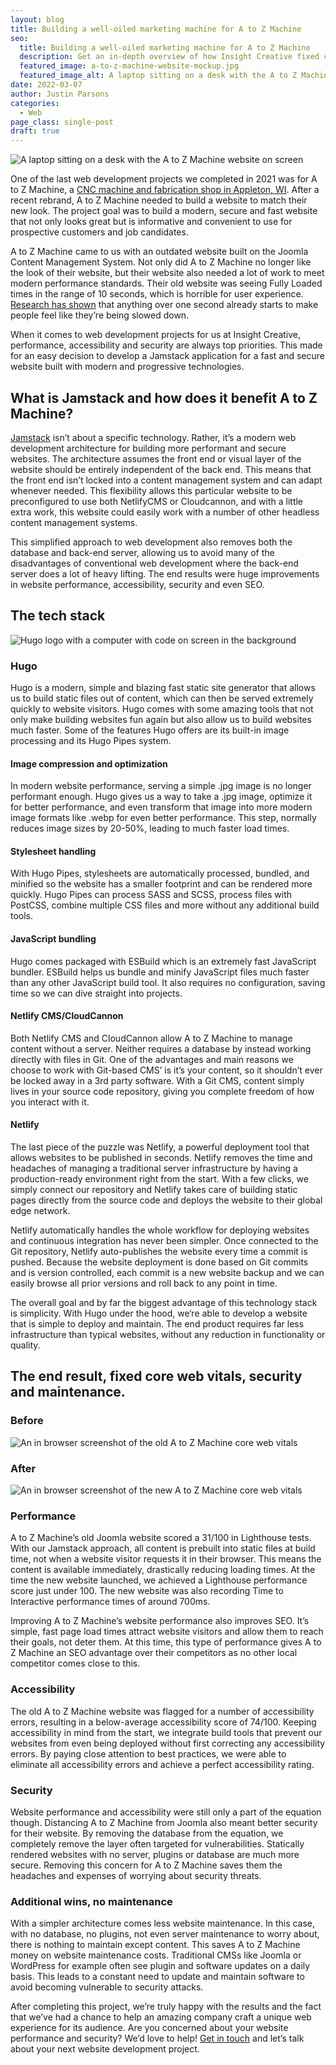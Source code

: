 ```yaml
---
layout: blog
title: Building a well-oiled marketing machine for A to Z Machine
seo:
  title: Building a well-oiled marketing machine for A to Z Machine
  description: Get an in-depth overview of how Insight Creative fixed core web vitals while building a new Jamstack website for A to Z Machine.
  featured_image: a-to-z-machine-website-mockup.jpg
  featured_image_alt: A laptop sitting on a desk with the A to Z Machine website on screen
date: 2022-03-07
author: Justin Parsons
categories:
  - Web
page_class: single-post
draft: true
---
```


![A laptop sitting on a desk with the A to Z Machine website on screen](a-to-z-machine-website-mockup.jpg)

One of the last web development projects we completed in 2021 was for A to Z Machine, a <a href="https://www.atozmachine.com/" target="_blank" rel="noopener noreferrer">CNC machine and fabrication shop in Appleton, WI</a>. After a recent rebrand, A to Z Machine needed to build a website to match their new look. The project goal was to build a modern, secure and fast website that not only looks great but is informative and convenient to use for prospective customers and job candidates.

A to Z Machine came to us with an outdated website built on the Joomla Content Management System. Not only did A to Z Machine no longer like the look of their website, but their website also needed a lot of work to meet modern performance standards. Their old website was seeing Fully Loaded times in the range of 10 seconds, which is horrible for user experience. <a href="https://www.nngroup.com/articles/response-times-3-important-limits/" target="_blank" rel="noopener noreferrer">Research has shown</a> that anything over one second already starts to make people feel like they’re being slowed down.

When it comes to web development projects for us at Insight Creative, performance, accessibility and security are always top priorities. This made for an easy decision to develop a Jamstack application for a fast and secure website built with modern and progressive technologies.

## What is Jamstack and how does it benefit A to Z Machine?

[Jamstack](/blog/lost-in-the-static/) isn’t about a specific technology. Rather, it’s a modern web development architecture for building more performant and secure websites. The architecture assumes the front end or visual layer of the website should be entirely independent of the back end. This means that the front end isn’t locked into a content management system and can adapt whenever needed. This flexibility allows this particular website to be preconfigured to use both NetlifyCMS or Cloudcannon, and with a little extra work, this website could easily work with a number of other headless content management systems.

This simplified approach to web development also removes both the database and back-end server, allowing us to avoid many of the disadvantages of conventional web development where the back-end server does a lot of heavy lifting. The end results were huge improvements in website performance, accessibility, security and even SEO.

## The tech stack

![Hugo logo with a computer with code on screen in the background](hugo-with-computer-background.jpg)

### Hugo

Hugo is a modern, simple and blazing fast static site generator that allows us to build static files out of content, which can then be served extremely quickly to website visitors. Hugo comes with some amazing tools that not only make building websites fun again but also allow us to build websites much faster. Some of the features Hugo offers are its built-in image processing and its Hugo Pipes system.

#### Image compression and optimization

In modern website performance, serving a simple .jpg image is no longer performant enough. Hugo gives us a way to take a .jpg image, optimize it for better performance, and even transform that image into more modern image formats like .webp for even better performance. This step, normally reduces image sizes by 20-50%, leading to much faster load times.

#### Stylesheet handling

With Hugo Pipes, stylesheets are automatically processed, bundled, and minified so the website has a smaller footprint and can be rendered more quickly. Hugo Pipes can process SASS and SCSS, process files with PostCSS, combine multiple CSS files and more without any additional build tools.

#### JavaScript bundling

Hugo comes packaged with ESBuild which is an extremely fast JavaScript bundler. ESBuild helps us bundle and minify JavaScript files much faster than any other JavaScript build tool. It also requires no configuration, saving time so we can dive straight into projects.

#### Netlify CMS/CloudCannon

Both Netlify CMS and CloudCannon allow A to Z Machine to manage content without a server. Neither requires a database by instead working directly with files in Git. One of the advantages and main reasons we choose to work with Git-based CMS’ is it’s your content, so it shouldn’t ever be locked away in a 3rd party software. With a Git CMS, content simply lives in your source code repository, giving you complete freedom of how you interact with it.

#### Netlify

The last piece of the puzzle was Netlify, a powerful deployment tool that allows websites to be published in seconds. Netlify removes the time and headaches of managing a traditional server infrastructure by having a production-ready environment right from the start. With a few clicks, we simply connect our repository and Netlify takes care of building static pages directly from the source code and deploys the website to their global edge network.

Netlify automatically handles the whole workflow for deploying websites and continuous integration has never been simpler. Once connected to the Git repository, Netlify auto-publishes the website every time a commit is pushed. Because the website deployment is done based on Git commits and is version controlled, each commit is a new website backup and we can easily browse all prior versions and roll back to any point in time.

The overall goal and by far the biggest advantage of this technology stack is simplicity. With Hugo under the hood, we‘re able to develop a website that is simple to deploy and maintain. The end product requires far less infrastructure than typical websites, without any reduction in functionality or quality.

## The end result, fixed core web vitals, security and maintenance.

### Before

![An in browser screenshot of the old A to Z Machine core web vitals](a-to-z-machine-old-core-web-vitals.jpg)

### After

![An in browser screenshot of the new A to Z Machine core web vitals](a-to-z-machine-new-core-web-vitals.jpg)

### Performance

A to Z Machine’s old Joomla website scored a 31/100 in Lighthouse tests. With our Jamstack approach, all content is prebuilt into static files at build time, not when a website visitor requests it in their browser. This means the content is available immediately, drastically reducing loading times. At the time the new website launched, we achieved a Lighthouse performance score just under 100. The new website was also recording Time to Interactive performance times of around 700ms.

Improving A to Z Machine’s website performance also improves SEO. It’s simple, fast page load times attract website visitors and allow them to reach their goals, not deter them. At this time, this type of performance gives A to Z Machine an SEO advantage over their competitors as no other local competitor comes close to this.

### Accessibility

The old A to Z Machine website was flagged for a number of accessibility errors, resulting in a below-average accessibility score of 74/100. Keeping accessibility in mind from the start, we integrate build tools that prevent our websites from even being deployed without first correcting any accessibility errors. By paying close attention to best practices, we were able to eliminate all accessibility errors and achieve a perfect accessibility rating.

### Security

Website performance and accessibility were still only a part of the equation though. Distancing A to Z Machine from Joomla also meant better security for their website. By removing the database from the equation, we completely remove the layer often targeted for vulnerabilities. Statically rendered websites with no server, plugins or database are much more secure. Removing this concern for A to Z Machine saves them the headaches and expenses of worrying about security threats.

### Additional wins, no maintenance

With a simpler architecture comes less website maintenance. In this case, with no database, no plugins, not even server maintenance to worry about, there is nothing to maintain except content. This saves A to Z Machine money on website maintenance costs. Traditional CMSs like Joomla or WordPress for example often see plugin and software updates on a daily basis. This leads to a constant need to update and maintain software to avoid becoming vulnerable to security attacks.

After completing this project, we’re truly happy with the results and the fact that we’ve had a chance to help an amazing company craft a unique web experience for its audience. Are you concerned about your website performance and security? We’d love to help! [Get in touch](/contact/) and let’s talk about your next website development project.